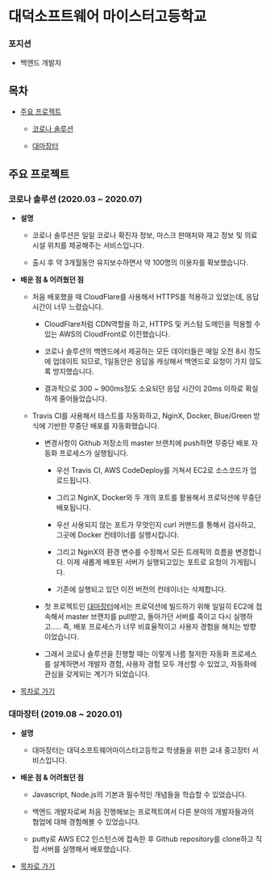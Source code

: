 # 대덕소프트웨어 마이스터고등학교
### 포지션
- 백엔드 개발자

## 목차

- [주요 프로젝트](#주요-프로젝트)
  - [코로나 솔루션](#코로나-솔루션-(2020.03-~-2020.07))

  - [대마장터](#대마장터-(2019.08-~-2020.01))

## 주요 프로젝트
### 코로나 솔루션 (2020.03 ~ 2020.07)

- **설명**
  - 코로나 솔루션은 일일 코로나 확진자 정보, 마스크 판매처와 재고 정보 및 의료시설 위치를 제공해주는 서비스입니다.

  - 출시 후 약 3개월동안 유지보수하면서 약 100명의 이용자를 확보했습니다.

- **배운 점 & 어려웠던 점**
  - 처음 배포했을 때 CloudFlare를 사용해서 HTTPS를 적용하고 있었는데, 응답 시간이 너무 느렸습니다.
    - CloudFlare처럼 CDN역할을 하고, HTTPS 및 커스텀 도메인을 적용할 수 있는 AWS의 CloudFront로 이전했습니다.

    - 코로나 솔루션의 백엔드에서 제공하는 모든 데이터들은 매일 오전 8시 정도에 업데이트 되므로, 1일동안은 응답을 캐싱해서 백엔드로 요청이 가지 않도록 방지했습니다.

    - 결과적으로 300 ~ 900ms정도 소요되던 응답 시간이 20ms 이하로 확실하게 줄어들었습니다.
  
  - Travis CI를 사용해서 테스트를 자동화하고, NginX, Docker, Blue/Green 방식에 기반한 무중단 배포를 자동화했습니다.
    - 변경사항이 Github 저장소의 master 브랜치에 push하면 무중단 배포 자동화 프로세스가 실행됩니다.
    
      - 우선 Travis CI, AWS CodeDeploy를 거쳐서 EC2로 소스코드가 업로드됩니다.

      - 그리고 NginX, Docker와 두 개의 포트를 활용해서 프로덕션에 무중단 배포됩니다.

      - 우선 사용되지 않는 포트가 무엇인지 curl 커맨드를 통해서 검사하고, 그곳에 Docker 컨테이너를 실행시킵니다.

      - 그리고 NginX의 환경 변수를 수정해서 모든 트래픽의 흐름을 변경합니다. 이제 새롭게 배포된 서버가 실행되고있는 포트로 요청이   가게됩니다.

      - 기존에 실행되고 있던 이전 버전의 컨테이너는 삭제합니다.

    - 첫 프로젝트인 [대마장터](#대마장터-(2019.08-~-2020.01))에서는 프로덕션에 빌드하기 위해 일일히 EC2에 접속해서 master 브랜치를 pull받고, 돌아가던 서버를 죽이고 다시 실행하고..... 즉, 배포 프로세스가 너무 비효율적이고 사용자 경험을 해치는 방향이었습니다.

    - 그래서 코로나 솔루션을 진행할 때는 이렇게 나름 철저한 자동화 프로세스를 설계하면서 개발자 경험, 사용자 경험 모두 개선할 수 있었고, 자동화에 관심을 갖게되는 계기가 되었습니다.

- [목차로 가기](#목차)

### 대마장터 (2019.08 ~ 2020.01)

- **설명**
  - 대마장터는 대덕소프트웨어마이스터고등학교 학생들을 위한 교내 중고장터 서비스입니다.

- **배운 점 & 어려웠던 점**
  - Javascript, Node.js의 기본과 필수적인 개념들을 학습할 수 있었습니다.

  - 백엔드 개발자로써 처음 진행해보는 프로젝트여서 다른 분야의 개발자들과의 협업에 대해 경험해볼 수 있었습니다.

  - putty로 AWS EC2 인스턴스에 접속한 후 Github repository를 clone하고 직접 서버를 실행해서 배포했습니다.

- [목차로 가기](#목차)

